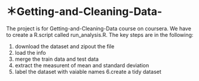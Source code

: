 # ＊Getting-and-Cleaning-Data-

The project is for Getting-and-Cleaning-Data course on coursera.
We have to create a R.script called run_analysis.R.
The key steps are in the following:
1. download the dataset and zipout the file
2. load the info
3. merge the train data and test data
4. extract the measurent of mean and standard deviation 
5. label the dataset with vaiable names
6.create a tidy dataset

